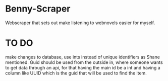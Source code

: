 # Benny-Scraper
Webscraper that sets out make listening to webnovels easier for myself.

# TO DO
make changes to database, use ints instead of unique identifiers as Shane mentioned. Guid should be used from the outside in, where someone wants to get data through an api, for that having the main id be a int and having a column like UUID which is the guid that will be used to find the item.
